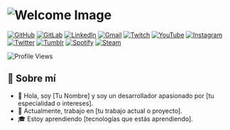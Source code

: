 # ![Welcome Image](https://link_a_tu_imagen.png)

[![GitHub](https://img.shields.io/badge/GitHub-181717?style=for-the-badge&logo=github)](https://github.com/fashur12)
[![GitLab](https://img.shields.io/badge/GitLab-181717?style=for-the-badge&logo=gitlab)](https://gitlab.com/tu_usuario)
[![LinkedIn](https://img.shields.io/badge/LinkedIn-0077B5?style=for-the-badge&logo=linkedin)](https://www.linkedin.com/in/tu_usuario)
[![Gmail](https://img.shields.io/badge/Gmail-D14836?style=for-the-badge&logo=gmail)](mailto:tu_correo@gmail.com)
[![Twitch](https://img.shields.io/badge/Twitch-9146FF?style=for-the-badge&logo=twitch)](https://www.twitch.tv/tu_usuario)
[![YouTube](https://img.shields.io/badge/YouTube-FF0000?style=for-the-badge&logo=youtube)](https://www.youtube.com/tu_canal)
[![Instagram](https://img.shields.io/badge/Instagram-E4405F?style=for-the-badge&logo=instagram)](https://www.instagram.com/tu_usuario)
[![Twitter](https://img.shields.io/badge/Twitter-1DA1F2?style=for-the-badge&logo=twitter)](https://twitter.com/tu_usuario)
[![Tumblr](https://img.shields.io/badge/Tumblr-36465D?style=for-the-badge&logo=tumblr)](https://www.tumblr.com/tu_usuario)
[![Spotify](https://img.shields.io/badge/Spotify-1DB954?style=for-the-badge&logo=spotify)](https://open.spotify.com/user/tu_usuario)
[![Steam](https://img.shields.io/badge/Steam-000000?style=for-the-badge&logo=steam)](https://steamcommunity.com/id/tu_usuario)

![Profile Views](https://visitor-badge.laobi.icu/badge?page_id=fashur12)

## 🌟 Sobre mí
- 👋 Hola, soy [Tu Nombre] y soy un desarrollador apasionado por [tu especialidad o intereses].
- 💼 Actualmente, trabajo en [tu trabajo actual o proyecto].
- 🎓 Estoy aprendiendo [tecnologías que estás aprendiendo].
